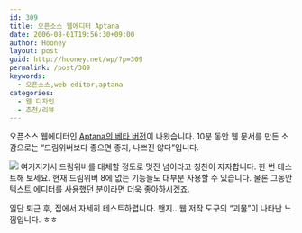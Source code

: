 ```yaml
---
id: 309
title: 오픈소스 웹에디터 Aptana
date: 2006-08-01T19:56:30+09:00
author: Hooney
layout: post
guid: http://hooney.net/wp/?p=309
permalink: /post/309
keywords:
  - 오픈소스,web editor,aptana
categories:
  - 웹 디자인
  - 추천/리뷰
---
```

오픈소스 웹에디터인 [Aptana의 베타 버전](http://www.aptana.com)이 나왔습니다. 10분 동안 웹 문서를 만든 소감으로는 &#8220;드림위버보다 좋으면 좋지, 나쁘진 않다&#8221;입니다.

[<img src="https://i1.wp.com/www.aptana.tv/images/header.gif?w=700" data-recalc-dims="1" />](http://www.aptana.com) 여기저기서 드림위버를 대체할 정도로 멋진 넘이라고 칭찬이 자자합니다. 한 번 테스트해 보세요. 현재 드림위버 8에 없는 기능들도 대부분 사용할 수 있습니다. 물론 그동안 텍스트 에디터를 사용했던 분이라면 더욱 좋아하시겠죠.

일단 퇴근 후, 집에서 자세히 테스트하렵니다. 왠지.. 웹 저작 도구의 &#8220;괴물&#8221;이 나타난 느낌입니다. ㅎㅎ